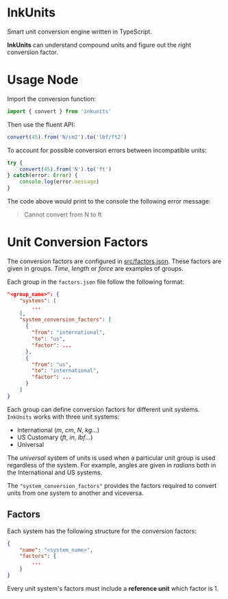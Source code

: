 # InkUnits
Smart unit conversion engine written in TypeScript.

**InkUnits** can understand compound units and figure out the right conversion factor. 

# Usage Node
Import the conversion function:

```ts
import { convert } from 'inkunits'
```

Then use the fluent API:

```ts
convert(45).from('N/cm2').to('lbf/ft2')
```


To account for possible conversion errors between incompatible units:

```ts
try {
    convert(45).from('N').to('ft')
} catch(error: Error) {
    console.log(error.message)
}
```
The code above would print to the console the following error message:
> Cannot convert from N to ft

# Unit Conversion Factors

The conversion factors are configured in [src/factors.json](src/factors.json).
These factors are given in groups. 
_Time_, _length_ or _force_ are examples of groups.

Each group in the `factors.json` file follow the following format:

```json
"<group_name>": {
    "systems": [
        ...
    ],
    "system_conversion_factors": [
      {
        "from": "international",
        "to": "us",
        "factor": ...
      },
      {
        "from": "us",
        "to": "international",
        "factor": ...
      }
    ]
}
```

Each group can define conversion factors for different unit systems.
`InkUnits` works with three unit systems:

- International (_m_, _cm_, _N_, _kg_...)
- US Customary (_ft_, _in_, _lbf_...)
- Universal

The _universal_ system of units is used when a particular unit group is used regardless of the system. 
For example, angles are given in _radians_ both in the International and US systems.

The `"system_conversion_factors"` provides the factors required to convert units from one system to another and viceversa.

## Factors

Each system has the following structure for the conversion factors:

```json
{
    "name": "<system_name>",
    "factors": {
        ...
    }
}
```

Every unit system's factors must include a **reference unit** which factor is 1.
